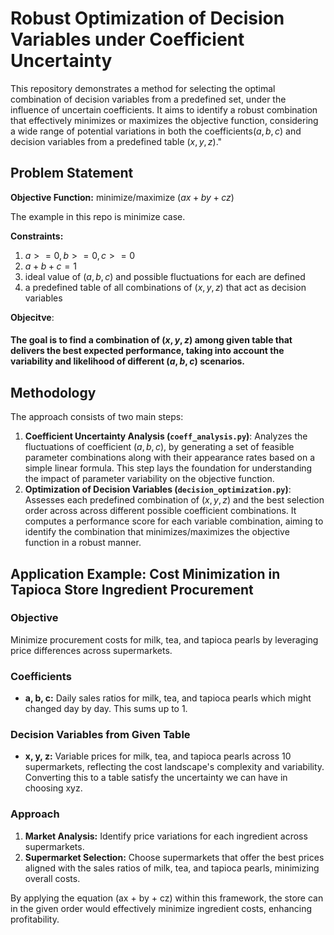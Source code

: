 # Robust Optimization of Decision Variables under Coefficient Uncertainty
This repository demonstrates a method for selecting the optimal combination of decision variables from a predefined set,
under the influence of uncertain coefficients.
It aims to identify a robust combination that effectively minimizes or maximizes the objective function,
considering a wide range of potential variations in both the coefficients($a, b, c$) and decision variables from a predefined table ($x, y, z$)."

## Problem Statement
**Objective Function:**
minimize/maximize $(ax + by + cz)$

The example in this repo is minimize case.

**Constraints:**
1. $a>=0, b>=0, c>=0$
2. $a+b+c=1$
3. ideal value of $(a, b, c)$ and possible fluctuations for each are defined
4. a predefined table of all combinations of $(x, y, z)$ that act as decision variables

**Objecitve**:
#### The goal is to find a combination of $(x, y, z)$ among given table that delivers the best expected performance, taking into account the variability and likelihood of different $(a, b, c)$ scenarios.

## Methodology
The approach consists of two main steps:
1. **Coefficient Uncertainty Analysis (`coeff_analysis.py`)**: Analyzes the fluctuations of coefficient $(a, b, c)$, by generating a set of feasible parameter combinations along with their appearance rates based on a simple linear formula. This step lays the foundation for understanding the impact of parameter variability on the objective function.
2. **Optimization of Decision Variables (`decision_optimization.py`)**: Assesses each predefined combination of $(x, y, z)$ and the best selection order across across different possible coefficient combinations. It computes a performance score for each variable combination, aiming to identify the combination that minimizes/maximizes the objective function in a robust manner.

## Application Example: Cost Minimization in Tapioca Store Ingredient Procurement

### Objective
Minimize procurement costs for milk, tea, and tapioca pearls by leveraging price differences across supermarkets.

### Coefficients
- **a, b, c:** Daily sales ratios for milk, tea, and tapioca pearls which might changed day by day. This sums up to 1.

### Decision Variables from Given Table
- **x, y, z:** Variable prices for milk, tea, and tapioca pearls across 10 supermarkets, reflecting the cost landscape's complexity and variability. Converting this to a table satisfy the uncertainty we can have in choosing xyz.

### Approach
1. **Market Analysis:** Identify price variations for each ingredient across supermarkets.
2. **Supermarket Selection:** Choose supermarkets that offer the best prices aligned with the sales ratios of milk, tea, and tapioca pearls, minimizing overall costs.

By applying the equation \(ax + by + cz\) within this framework, the store can in the given order would effectively minimize ingredient costs, enhancing profitability.
